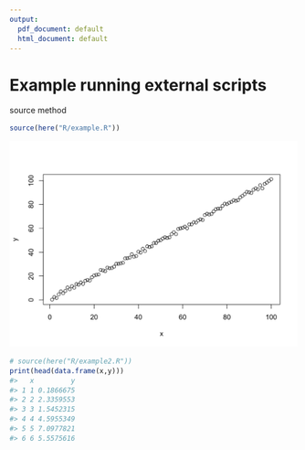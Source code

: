 ```yaml
---
output:
  pdf_document: default
  html_document: default
---
```




# Example running external scripts

source method

```r
source(here("R/example.R"))
```

<img src="myReport_files/figure-html/unnamed-chunk-1-1.png" width="672" />

```r
# source(here("R/example2.R"))
print(head(data.frame(x,y)))
#>   x         y
#> 1 1 0.1866675
#> 2 2 2.3359553
#> 3 3 1.5452315
#> 4 4 4.5955349
#> 5 5 7.0977821
#> 6 6 5.5575616
```


<!-- read chunk (does not run code) -->
<!-- ```{r echo=FALSE} -->
<!-- read_chunk('R/example.R') -->
<!-- ``` -->

<!-- run the variablesXY chunk and use the variables it creates -->
<!-- ```{r variablesXY} -->
<!-- # <<variablesXY>> -->
<!-- # head(data.frame(x,y)) -->

<!-- ``` -->

<!-- run the plotXY chunk and create the plot -->
<!-- ```{r plotXY} -->
<!-- # <<plotXY>> -->
<!-- ``` -->
